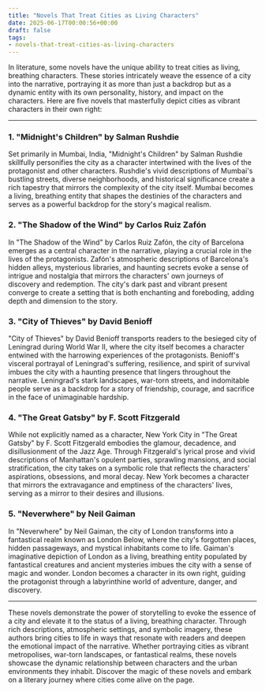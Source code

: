 ```yaml
---
title: "Novels That Treat Cities as Living Characters"
date: 2025-06-17T00:00:56+00:00
draft: false
tags: 
- novels-that-treat-cities-as-living-characters
---
```


In literature, some novels have the unique ability to treat cities as living, breathing characters. These stories intricately weave the essence of a city into the narrative, portraying it as more than just a backdrop but as a dynamic entity with its own personality, history, and impact on the characters. Here are five novels that masterfully depict cities as vibrant characters in their own right:

---

### 1. "Midnight's Children" by Salman Rushdie

Set primarily in Mumbai, India, "Midnight's Children" by Salman Rushdie skillfully personifies the city as a character intertwined with the lives of the protagonist and other characters. Rushdie's vivid descriptions of Mumbai's bustling streets, diverse neighborhoods, and historical significance create a rich tapestry that mirrors the complexity of the city itself. Mumbai becomes a living, breathing entity that shapes the destinies of the characters and serves as a powerful backdrop for the story's magical realism.

### 2. "The Shadow of the Wind" by Carlos Ruiz Zafón

In "The Shadow of the Wind" by Carlos Ruiz Zafón, the city of Barcelona emerges as a central character in the narrative, playing a crucial role in the lives of the protagonists. Zafón's atmospheric descriptions of Barcelona's hidden alleys, mysterious libraries, and haunting secrets evoke a sense of intrigue and nostalgia that mirrors the characters' own journeys of discovery and redemption. The city's dark past and vibrant present converge to create a setting that is both enchanting and foreboding, adding depth and dimension to the story.

### 3. "City of Thieves" by David Benioff

"City of Thieves" by David Benioff transports readers to the besieged city of Leningrad during World War II, where the city itself becomes a character entwined with the harrowing experiences of the protagonists. Benioff's visceral portrayal of Leningrad's suffering, resilience, and spirit of survival imbues the city with a haunting presence that lingers throughout the narrative. Leningrad's stark landscapes, war-torn streets, and indomitable people serve as a backdrop for a story of friendship, courage, and sacrifice in the face of unimaginable hardship.

### 4. "The Great Gatsby" by F. Scott Fitzgerald

While not explicitly named as a character, New York City in "The Great Gatsby" by F. Scott Fitzgerald embodies the glamour, decadence, and disillusionment of the Jazz Age. Through Fitzgerald's lyrical prose and vivid descriptions of Manhattan's opulent parties, sprawling mansions, and social stratification, the city takes on a symbolic role that reflects the characters' aspirations, obsessions, and moral decay. New York becomes a character that mirrors the extravagance and emptiness of the characters' lives, serving as a mirror to their desires and illusions.

### 5. "Neverwhere" by Neil Gaiman

In "Neverwhere" by Neil Gaiman, the city of London transforms into a fantastical realm known as London Below, where the city's forgotten places, hidden passageways, and mystical inhabitants come to life. Gaiman's imaginative depiction of London as a living, breathing entity populated by fantastical creatures and ancient mysteries imbues the city with a sense of magic and wonder. London becomes a character in its own right, guiding the protagonist through a labyrinthine world of adventure, danger, and discovery.

---

These novels demonstrate the power of storytelling to evoke the essence of a city and elevate it to the status of a living, breathing character. Through rich descriptions, atmospheric settings, and symbolic imagery, these authors bring cities to life in ways that resonate with readers and deepen the emotional impact of the narrative. Whether portraying cities as vibrant metropolises, war-torn landscapes, or fantastical realms, these novels showcase the dynamic relationship between characters and the urban environments they inhabit. Discover the magic of these novels and embark on a literary journey where cities come alive on the page.